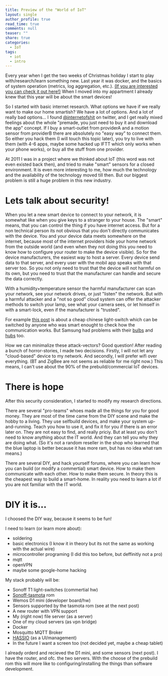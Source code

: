 ```yaml
---
title: Preview of the "World of IoT"
layout: single
author_profile: true
read_time: true
comments: null
teaser: ""
share: true
categories:
  - IoT
tags:
  - iot
  - intro
---
```


Every year when I get the two weeks of Christmas holiday I start to play with/research/learn something new. Last year it was docker, and the basics of system operation (metrics, log aggregation, etc.). [(If you are interested you can check it out here!)](https://leaks.wanari.com/2018/02/12/rancher-grafana-devops-case-study/) When I moved into my appartment I already knew that this year will be about the smart devices!

So I started with basic internet research. What options we have if we really want to make our home smartish? We have a lot of options. And a lot of really bad options... I found [@internetofshit](https://twitter.com/internetofshit) on twitter, and I get really mixed feelings about the whole "premade, you just need to buy it and download the app" concept. If I buy a smart-outlet from providerA and a motion sensor from providerB there are absolutely no "easy way" to connect them. So either you hack them (I will touch this topic later), you try to live with them (with 4-6 apps, maybe some hacked up IFTT which only works when your phone works), or buy all the stuff from one provider.

At 2011 I was in a project where we thinked about IoT (this word was not even existed back then), and tried to make "smart" sensors for a closed environment. It is even more interesting to me, how much the technology and the availability of the technology moved till then. But our biggest problem is still a huge problem in this new industry.

# Lets talk about security!

When you let a new smart device to connect to your network, it is somewhat like when you give keys to a stranger to your house.  The "smart" means, that you can control the thing if you have internet access. But for a non technical person its not obvious that you don't directly communicates with the device. You and your device data meets somewhere on the internet, because most of the internet providers hide your home network from the outside world (and even when they not doing this you need to know how to configure your router to make the device visible). So for the device manufacturers, the easiest way to host a server. Every device send data to that server, and every user with the mobil app speaks with that server too. So you not only need to trust that the device will not harmful on its own, but you need to trust that the manufacturer can handle and secure the data correctly.

With a humidity+temperature sensor the harmful manufacturer can scan your network, see your network drives, or just "listen" the network. But with a harmful attacker and a "not so good" cloud system can offer the attacker methods to switch your lamp, see what your camera sees, or let himself in with a smart-lock, even if the manufacturer is "trusted".

For example [this post](https://shkspr.mobi/blog/2016/03/the-absolute-horror-of-wifi-light-switches/) is about a cheap chinese light-switch which can be switched by anyone who was smart enought to check how the communication works. But Samsung had problems with their [bulbs](https://www.wired.co.uk/article/crypto-weakness-lightbulbs) and [hubs](https://threatpost.com/bugs-in-samsung-iot-hub-leave-smart-home-open-to-attack/134454/) too.

How we can minimalize these attack-vectors? Good question! After reading a bunch of horror-stories, I made two decisions. Firstly, I will not let any "cloud-based" device to my network. And secondly, I will prefer wifi over everything. (BT and ZigBee are not seems as reliable for me right now.) This means, I can't use about the 90% of the prebuild/commercial IoT devices.

# There is hope
After this security consideration, I started to modify my research directions. 

There are several "pro-teams" whoes made all the things for you for good money. They are most of the time came from the DIY scene and make the hobby to a living. They use selfbuild devices, and make your system up-and-running. Teach you how to use it, and fix it for you if there is an error later on. They are not easy to find, and really priciy. But at least you don't need to know anything about the IT world. And they can tell you why they are doing what. (So it's not a random reseller in the shop who learned that the blue laptop is better because it has more ram, but has no idea what ram means.)

There are several DIY, and hack yourself forums, where you can learn how you can build (or modify a commertial) smart device. How to make them communicate with each other. How to make them secure. In theory this is the cheapest way to build a smart-home. In reality you need to learn a lot if you are not familiar with the IT world.

# DIY it is...
I choosed the DIY way, because it seems to be fun!

I need to learn (or learn more about):
* soldering
* basic electronics (I know it in theory but its not the same as working with the actual wire)
* microcontroller programing (I did this too before, but deffinitly not a pro)
* mqtt
* openVPN
* maybe some google-home hacking

My stack probably will be:
* Sonoff T1 light-switches (commertial hw)
* [Sonoff-tasmota](https://github.com/arendst/Sonoff-Tasmota) rom
* Wemos D1 mini (developer board/hw)
* Sensors supported by the tasmota rom (see at the next post)
* A new router with VPN support
* My (right now) file server (as a server)
* One of my cloud servers (as vpn bridge)
* Docker
* Mosquitto MQTT Broker
* [HASSIO](https://www.home-assistant.io/) (as a UI/management)
* In the future I want a screen too (not decided yet, maybe a cheap tablet)

I already orderd and recieved the D1 mini, and some sensors (next post). I have the router, and ofc. the two servers. With the choose of the prebuild rom this will more like to configuring/installing the things than software development.
